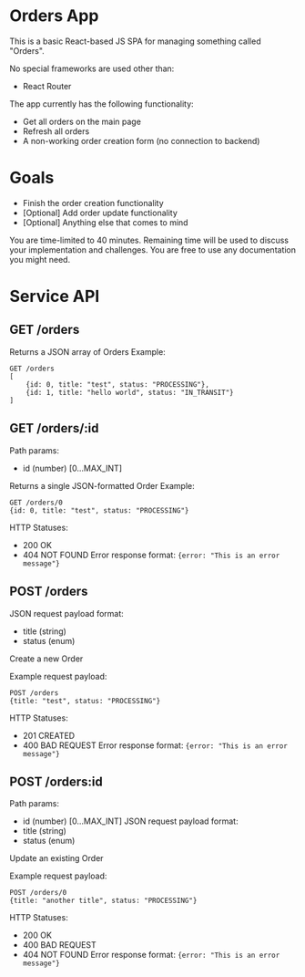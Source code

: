 # Orders App

This is a basic React-based JS SPA for managing something called "Orders".

No special frameworks are used other than:
- React Router

The app currently has the following functionality:
- Get all orders on the main page
- Refresh all orders
- A non-working order creation form (no connection to backend)

# Goals
- Finish the order creation functionality
- [Optional] Add order update functionality
- [Optional] Anything else that comes to mind

You are time-limited to 40 minutes. Remaining time will be used to discuss your implementation and challenges.
You are free to use any documentation you might need.

# Service API

## GET /orders
Returns a JSON array of Orders
Example:
```
GET /orders
[
    {id: 0, title: "test", status: "PROCESSING"},
    {id: 1, title: "hello world", status: "IN_TRANSIT"}
]
```

## GET /orders/:id
Path params:
- id (number) [0...MAX_INT]

Returns a single JSON-formatted Order
Example:
```
GET /orders/0
{id: 0, title: "test", status: "PROCESSING"}
```

HTTP Statuses:
- 200 OK
- 404 NOT FOUND
Error response format: `{error: "This is an error message"}`

## POST /orders
JSON request payload format:
- title (string)
- status (enum)

Create a new Order

Example request payload:
```
POST /orders
{title: "test", status: "PROCESSING"}
```
HTTP Statuses:
- 201 CREATED
- 400 BAD REQUEST
Error response format: `{error: "This is an error message"}`

## POST /orders:id
Path params:
- id (number) [0...MAX_INT]
JSON request payload format:
- title (string)
- status (enum)

Update an existing Order

Example request payload:
```
POST /orders/0
{title: "another title", status: "PROCESSING"}
```
HTTP Statuses:
- 200 OK
- 400 BAD REQUEST
- 404 NOT FOUND
Error response format: `{error: "This is an error message"}`